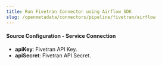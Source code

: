 ```yaml
---
title: Run Fivetran Connector using Airflow SDK
slug: /openmetadata/connectors/pipeline/fivetran/airflow
---
```


<ConnectorIntro connector="Fivetran" goal="Airflow"/>

<Requirements />

<MetadataIngestionServiceDev service="pipeline" connector="Fivetran" goal="Airflow"/>

<h4>Source Configuration - Service Connection</h4>

- **apiKey**: Fivetran API Key.
- **apiSecret**: Fivetran API Secret.

<MetadataIngestionConfig service="pipeline" connector="Fivetran" goal="Airflow" />
